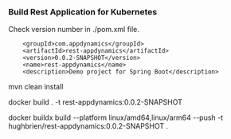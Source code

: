 ### Build Rest Application for Kubernetes 

Check version number in ./pom.xml file. 

```
	<groupId>com.appdynamics</groupId>
	<artifactId>rest-appdynamics</artifactId>
	<version>0.0.2-SNAPSHOT</version>
	<name>rest-appdynamics</name>
	<description>Demo project for Spring Boot</description>
```

mvn clean install

docker build . -t rest-appdynamics:0.0.2-SNAPSHOT

docker buildx build --platform linux/amd64,linux/arm64 --push -t hughbrien/rest-appdynamics:0.0.2-SNAPSHOT .

